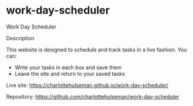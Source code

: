 # work-day-scheduler

Work Day Scheduler

Description

This website is designed to schedule and track tasks in a live fashion. You can:
- Write your tasks in each box and save them
- Leave the site and return to your saved tasks

Live site: https://charlottehulseman.github.io/work-day-scheduler/

Repository: https://github.com/charlottehulseman/work-day-scheduler